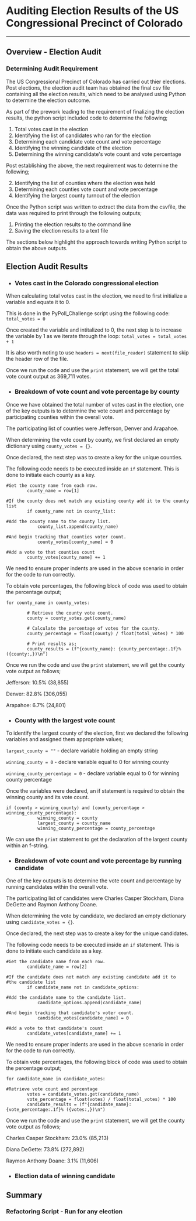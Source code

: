 # Auditing Election Results of the US Congressional Precinct of Colorado
---

## Overview - Election Audit

### Determining Audit Requirement

The US Congressional Precinct of Colorado has carried out thier elections. Post elections, the election audit team has obtained the final csv file containing all the election results, which need to be analysed using Python to determine the election outcome.

As part of the prework leading to the requirement of finalizing the election results, the python script included code to determine the following;

1. Total votes cast in the election
2. Identifying the list of candidates who ran for the election
3. Determining each candidate vote count and vote percentage
4. Identifying the winning candidate of the election
5. Determining the winning candidate's vote count and vote percentage

Post establishing the above, the next requirement was to determine the following;

2. Identifying the list of counties where the election was held
3. Determining each counties vote count and vote percentage
4. Identifying the largest county turnout of the election

Once the Python script was written to extract the data from the csvfile, the data was required to print through the following outputs;

1. Printing the election results to the command line
2. Saving the election results to a text file

The sections below highlight the approach towards writing Python script to obtain the above outputs.

## Election Audit Results

* ### Votes cast in the Colorado congressional election

When calculating total votes cast in the election, we need to first initialize a variable and equate it to 0.

This is done in the PyPoll_Challenge script using the following code: `total_votes = 0`

Once created the variable and intitalized to 0, the next step is to increase the variable by 1 as we iterate through the loop: `total_votes = total_votes + 1`

It is also worth noting to use `headers = next(file_reader)` statement to skip the header row of the file.

Once we run the code and use the `print` statement, we will get the total vote count output as 369,711 votes.

* ### Breakdown of vote count and vote percentage by county

Once we have obtained the total number of votes cast in the election, one of the key outputs is to determine the vote count and percentage by participating counties within the overall vote.

The participating list of counties were Jefferson, Denver and Arapahoe.

When determining the vote count by county, we first declared an empty dictionary using `county_votes = {}`.  

Once declared, the next step was to create a key for the unique counties. 

The following code needs to be executed inside an `if` statement. This is done to initiate each county as a key.

```
#Get the county name from each row.
        county_name = row[1]

#If the county does not match any existing county add it to the county list
        if county_name not in county_list:

#Add the county name to the county list.
            county_list.append(county_name)

#And begin tracking that counties voter count.
            county_votes[county_name] = 0

#Add a vote to that counties count
        county_votes[county_name] += 1
```

We need to ensure proper indents are used in the above scenario in order for the code to run correctly. 

To obtain vote percentages, the following block of code was used to obtain the percentage output;

```
for county_name in county_votes:

        # Retrieve the county vote count.
        county = county_votes.get(county_name)

        # Calculate the percentage of votes for the county.
        county_percentage = float(county) / float(total_votes) * 100

        # Print results as;
        county_results = (f"{county_name}: {county_percentage:.1f}% ({county:,})\n")
```

Once we run the code and use the `print` statement, we will get the county vote output as follows;

Jefferson: 10.5% (38,855)

Denver: 82.8% (306,055)

Arapahoe: 6.7% (24,801)

* ### County with the largest vote count

To identify the largest county of the election, first we declared the following variables and assigned them appropriate values;

`largest_county = ""`           - declare variable holding an empty string

`winning_county = 0`            - declare variable equal to 0 for winning county

`winning_county_percentage = 0` - declare variable equal to 0 for winning county percentage

Once the variables were declared, an if statement is required to obtain the winning county and its vote count.

```
if (county > winning_county) and (county_percentage > winning_county_percentage):
            winning_county = county
            largest_county = county_name
            winning_county_percentage = county_percentage
```

We can use the `print` statement to get the declaration of the largest county within an f-string.

* ### Breakdown of vote count and vote percentage by running candidate

One of the key outputs is to determine the vote count and percentage by running candidates within the overall vote.

The participating list of candidates were Charles Casper Stockham, Diana DeGette and Raymon Anthony Doane.

When determining the vote by candidate, we declared an empty dictionary using `candidate_votes = {}`.  

Once declared, the next step was to create a key for the unique candidates. 

The following code needs to be executed inside an `if` statement. This is done to initiate each candidate as a key.

```
#Get the candidate name from each row.
        candidate_name = row[2]

#If the candidate does not match any existing candidate add it to
#the candidate list
        if candidate_name not in candidate_options:

#Add the candidate name to the candidate list.
            candidate_options.append(candidate_name)

#And begin tracking that candidate's voter count.
            candidate_votes[candidate_name] = 0

#Add a vote to that candidate's count
        candidate_votes[candidate_name] += 1
```

We need to ensure proper indents are used in the above scenario in order for the code to run correctly. 

To obtain vote percentages, the following block of code was used to obtain the percentage output;

```
for candidate_name in candidate_votes:

#Retrieve vote count and percentage
        votes = candidate_votes.get(candidate_name)
        vote_percentage = float(votes) / float(total_votes) * 100
        candidate_results = (f"{candidate_name}: {vote_percentage:.1f}% ({votes:,})\n")
```

Once we run the code and use the `print` statement, we will get the county vote output as follows;

Charles Casper Stockham: 23.0% (85,213)

Diana DeGette: 73.8% (272,892)

Raymon Anthony Doane: 3.1% (11,606)

* ### Election data of winning candidate

## Summary

### Refactoring Script - Run for any election



